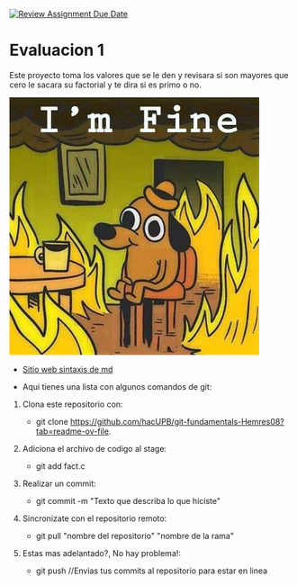 [![Review Assignment Due Date](https://classroom.github.com/assets/deadline-readme-button-24ddc0f5d75046c5622901739e7c5dd533143b0c8e959d652212380cedb1ea36.svg)](https://classroom.github.com/a/L-l2uhAO)
 
# Evaluacion 1

Este proyecto toma los valores que se le den y revisara si son mayores que cero le sacara su factorial y te dira si es primo o no. 

![Logo de Markdown](Imagenes/Imfine.jpg)

- [Sitio web sintaxis de md](https://markdown.es/sintaxis-markdown/)


* Aqui tienes una lista con algunos comandos de git: 

1. Clona este repositorio con: 
   - git clone https://github.com/hacUPB/git-fundamentals-Hemres08?tab=readme-ov-file.
   
2. Adiciona el archivo de codigo al stage:
   - git add fact.c 
   
3. Realizar un commit:
   - git commit -m "Texto que describa lo que hiciste"

4. Sincronizate con el repositorio remoto:
   - git pull "nombre del repositorio" "nombre de la rama"
   
5. Estas mas adelantado?, No hay problema!: 
   - git push //Envias tus commits al repositorio para estar en linea  


   







